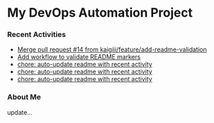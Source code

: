 # My DevOps Automation Project

### Recent Activities
<!-- activity:START -->
- [Merge pull request #14 from kaigiii/feature/add-readme-validation](https://github.com/kaigiii/mybowling-app/commit/c940fbe46548ed40a20320b1c3a6083fc9453f37)
- [Add workflow to validate README markers](https://github.com/kaigiii/mybowling-app/commit/89c7a3af2c8a85ca8e8169d100c4f080e1ad320f)
- [chore: auto-update readme with recent activity](https://github.com/kaigiii/mybowling-app/commit/abd2dac2b65ff73a19ab93d7b11712740e065dbd)
- [chore: auto-update readme with recent activity](https://github.com/kaigiii/mybowling-app/commit/bada7162d6b0a929b22aa75742b3695b24798902)
- [chore: auto-update readme with recent activity](https://github.com/kaigiii/mybowling-app/commit/a97840293a0c1104e8c36e3551ff0e2fe9cd06ec)
<!-- activity:END -->

### About Me
<!-- MYLINKS:START -->
<!-- MYLINKS:END -->

update...
